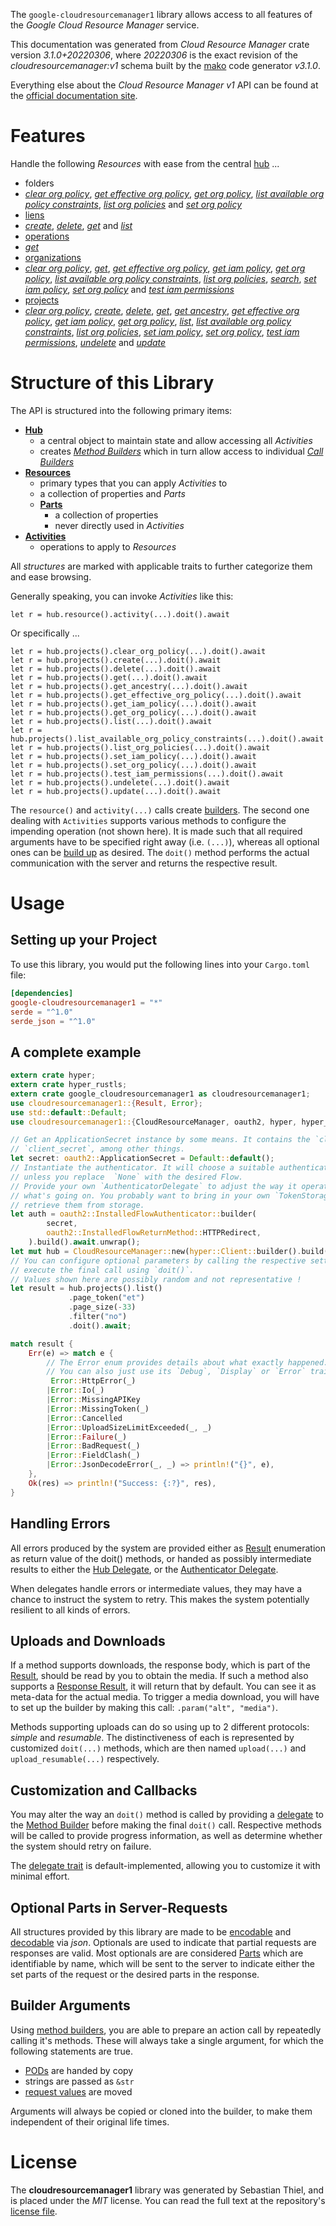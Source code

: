 <!---
DO NOT EDIT !
This file was generated automatically from 'src/mako/api/README.md.mako'
DO NOT EDIT !
-->
The `google-cloudresourcemanager1` library allows access to all features of the *Google Cloud Resource Manager* service.

This documentation was generated from *Cloud Resource Manager* crate version *3.1.0+20220306*, where *20220306* is the exact revision of the *cloudresourcemanager:v1* schema built by the [mako](http://www.makotemplates.org/) code generator *v3.1.0*.

Everything else about the *Cloud Resource Manager* *v1* API can be found at the
[official documentation site](https://cloud.google.com/resource-manager).
# Features

Handle the following *Resources* with ease from the central [hub](https://docs.rs/google-cloudresourcemanager1/3.1.0+20220306/google_cloudresourcemanager1/CloudResourceManager) ... 

* folders
 * [*clear org policy*](https://docs.rs/google-cloudresourcemanager1/3.1.0+20220306/google_cloudresourcemanager1/api::FolderClearOrgPolicyCall), [*get effective org policy*](https://docs.rs/google-cloudresourcemanager1/3.1.0+20220306/google_cloudresourcemanager1/api::FolderGetEffectiveOrgPolicyCall), [*get org policy*](https://docs.rs/google-cloudresourcemanager1/3.1.0+20220306/google_cloudresourcemanager1/api::FolderGetOrgPolicyCall), [*list available org policy constraints*](https://docs.rs/google-cloudresourcemanager1/3.1.0+20220306/google_cloudresourcemanager1/api::FolderListAvailableOrgPolicyConstraintCall), [*list org policies*](https://docs.rs/google-cloudresourcemanager1/3.1.0+20220306/google_cloudresourcemanager1/api::FolderListOrgPolicyCall) and [*set org policy*](https://docs.rs/google-cloudresourcemanager1/3.1.0+20220306/google_cloudresourcemanager1/api::FolderSetOrgPolicyCall)
* [liens](https://docs.rs/google-cloudresourcemanager1/3.1.0+20220306/google_cloudresourcemanager1/api::Lien)
 * [*create*](https://docs.rs/google-cloudresourcemanager1/3.1.0+20220306/google_cloudresourcemanager1/api::LienCreateCall), [*delete*](https://docs.rs/google-cloudresourcemanager1/3.1.0+20220306/google_cloudresourcemanager1/api::LienDeleteCall), [*get*](https://docs.rs/google-cloudresourcemanager1/3.1.0+20220306/google_cloudresourcemanager1/api::LienGetCall) and [*list*](https://docs.rs/google-cloudresourcemanager1/3.1.0+20220306/google_cloudresourcemanager1/api::LienListCall)
* [operations](https://docs.rs/google-cloudresourcemanager1/3.1.0+20220306/google_cloudresourcemanager1/api::Operation)
 * [*get*](https://docs.rs/google-cloudresourcemanager1/3.1.0+20220306/google_cloudresourcemanager1/api::OperationGetCall)
* [organizations](https://docs.rs/google-cloudresourcemanager1/3.1.0+20220306/google_cloudresourcemanager1/api::Organization)
 * [*clear org policy*](https://docs.rs/google-cloudresourcemanager1/3.1.0+20220306/google_cloudresourcemanager1/api::OrganizationClearOrgPolicyCall), [*get*](https://docs.rs/google-cloudresourcemanager1/3.1.0+20220306/google_cloudresourcemanager1/api::OrganizationGetCall), [*get effective org policy*](https://docs.rs/google-cloudresourcemanager1/3.1.0+20220306/google_cloudresourcemanager1/api::OrganizationGetEffectiveOrgPolicyCall), [*get iam policy*](https://docs.rs/google-cloudresourcemanager1/3.1.0+20220306/google_cloudresourcemanager1/api::OrganizationGetIamPolicyCall), [*get org policy*](https://docs.rs/google-cloudresourcemanager1/3.1.0+20220306/google_cloudresourcemanager1/api::OrganizationGetOrgPolicyCall), [*list available org policy constraints*](https://docs.rs/google-cloudresourcemanager1/3.1.0+20220306/google_cloudresourcemanager1/api::OrganizationListAvailableOrgPolicyConstraintCall), [*list org policies*](https://docs.rs/google-cloudresourcemanager1/3.1.0+20220306/google_cloudresourcemanager1/api::OrganizationListOrgPolicyCall), [*search*](https://docs.rs/google-cloudresourcemanager1/3.1.0+20220306/google_cloudresourcemanager1/api::OrganizationSearchCall), [*set iam policy*](https://docs.rs/google-cloudresourcemanager1/3.1.0+20220306/google_cloudresourcemanager1/api::OrganizationSetIamPolicyCall), [*set org policy*](https://docs.rs/google-cloudresourcemanager1/3.1.0+20220306/google_cloudresourcemanager1/api::OrganizationSetOrgPolicyCall) and [*test iam permissions*](https://docs.rs/google-cloudresourcemanager1/3.1.0+20220306/google_cloudresourcemanager1/api::OrganizationTestIamPermissionCall)
* [projects](https://docs.rs/google-cloudresourcemanager1/3.1.0+20220306/google_cloudresourcemanager1/api::Project)
 * [*clear org policy*](https://docs.rs/google-cloudresourcemanager1/3.1.0+20220306/google_cloudresourcemanager1/api::ProjectClearOrgPolicyCall), [*create*](https://docs.rs/google-cloudresourcemanager1/3.1.0+20220306/google_cloudresourcemanager1/api::ProjectCreateCall), [*delete*](https://docs.rs/google-cloudresourcemanager1/3.1.0+20220306/google_cloudresourcemanager1/api::ProjectDeleteCall), [*get*](https://docs.rs/google-cloudresourcemanager1/3.1.0+20220306/google_cloudresourcemanager1/api::ProjectGetCall), [*get ancestry*](https://docs.rs/google-cloudresourcemanager1/3.1.0+20220306/google_cloudresourcemanager1/api::ProjectGetAncestryCall), [*get effective org policy*](https://docs.rs/google-cloudresourcemanager1/3.1.0+20220306/google_cloudresourcemanager1/api::ProjectGetEffectiveOrgPolicyCall), [*get iam policy*](https://docs.rs/google-cloudresourcemanager1/3.1.0+20220306/google_cloudresourcemanager1/api::ProjectGetIamPolicyCall), [*get org policy*](https://docs.rs/google-cloudresourcemanager1/3.1.0+20220306/google_cloudresourcemanager1/api::ProjectGetOrgPolicyCall), [*list*](https://docs.rs/google-cloudresourcemanager1/3.1.0+20220306/google_cloudresourcemanager1/api::ProjectListCall), [*list available org policy constraints*](https://docs.rs/google-cloudresourcemanager1/3.1.0+20220306/google_cloudresourcemanager1/api::ProjectListAvailableOrgPolicyConstraintCall), [*list org policies*](https://docs.rs/google-cloudresourcemanager1/3.1.0+20220306/google_cloudresourcemanager1/api::ProjectListOrgPolicyCall), [*set iam policy*](https://docs.rs/google-cloudresourcemanager1/3.1.0+20220306/google_cloudresourcemanager1/api::ProjectSetIamPolicyCall), [*set org policy*](https://docs.rs/google-cloudresourcemanager1/3.1.0+20220306/google_cloudresourcemanager1/api::ProjectSetOrgPolicyCall), [*test iam permissions*](https://docs.rs/google-cloudresourcemanager1/3.1.0+20220306/google_cloudresourcemanager1/api::ProjectTestIamPermissionCall), [*undelete*](https://docs.rs/google-cloudresourcemanager1/3.1.0+20220306/google_cloudresourcemanager1/api::ProjectUndeleteCall) and [*update*](https://docs.rs/google-cloudresourcemanager1/3.1.0+20220306/google_cloudresourcemanager1/api::ProjectUpdateCall)




# Structure of this Library

The API is structured into the following primary items:

* **[Hub](https://docs.rs/google-cloudresourcemanager1/3.1.0+20220306/google_cloudresourcemanager1/CloudResourceManager)**
    * a central object to maintain state and allow accessing all *Activities*
    * creates [*Method Builders*](https://docs.rs/google-cloudresourcemanager1/3.1.0+20220306/google_cloudresourcemanager1/client::MethodsBuilder) which in turn
      allow access to individual [*Call Builders*](https://docs.rs/google-cloudresourcemanager1/3.1.0+20220306/google_cloudresourcemanager1/client::CallBuilder)
* **[Resources](https://docs.rs/google-cloudresourcemanager1/3.1.0+20220306/google_cloudresourcemanager1/client::Resource)**
    * primary types that you can apply *Activities* to
    * a collection of properties and *Parts*
    * **[Parts](https://docs.rs/google-cloudresourcemanager1/3.1.0+20220306/google_cloudresourcemanager1/client::Part)**
        * a collection of properties
        * never directly used in *Activities*
* **[Activities](https://docs.rs/google-cloudresourcemanager1/3.1.0+20220306/google_cloudresourcemanager1/client::CallBuilder)**
    * operations to apply to *Resources*

All *structures* are marked with applicable traits to further categorize them and ease browsing.

Generally speaking, you can invoke *Activities* like this:

```Rust,ignore
let r = hub.resource().activity(...).doit().await
```

Or specifically ...

```ignore
let r = hub.projects().clear_org_policy(...).doit().await
let r = hub.projects().create(...).doit().await
let r = hub.projects().delete(...).doit().await
let r = hub.projects().get(...).doit().await
let r = hub.projects().get_ancestry(...).doit().await
let r = hub.projects().get_effective_org_policy(...).doit().await
let r = hub.projects().get_iam_policy(...).doit().await
let r = hub.projects().get_org_policy(...).doit().await
let r = hub.projects().list(...).doit().await
let r = hub.projects().list_available_org_policy_constraints(...).doit().await
let r = hub.projects().list_org_policies(...).doit().await
let r = hub.projects().set_iam_policy(...).doit().await
let r = hub.projects().set_org_policy(...).doit().await
let r = hub.projects().test_iam_permissions(...).doit().await
let r = hub.projects().undelete(...).doit().await
let r = hub.projects().update(...).doit().await
```

The `resource()` and `activity(...)` calls create [builders][builder-pattern]. The second one dealing with `Activities` 
supports various methods to configure the impending operation (not shown here). It is made such that all required arguments have to be 
specified right away (i.e. `(...)`), whereas all optional ones can be [build up][builder-pattern] as desired.
The `doit()` method performs the actual communication with the server and returns the respective result.

# Usage

## Setting up your Project

To use this library, you would put the following lines into your `Cargo.toml` file:

```toml
[dependencies]
google-cloudresourcemanager1 = "*"
serde = "^1.0"
serde_json = "^1.0"
```

## A complete example

```Rust
extern crate hyper;
extern crate hyper_rustls;
extern crate google_cloudresourcemanager1 as cloudresourcemanager1;
use cloudresourcemanager1::{Result, Error};
use std::default::Default;
use cloudresourcemanager1::{CloudResourceManager, oauth2, hyper, hyper_rustls};

// Get an ApplicationSecret instance by some means. It contains the `client_id` and 
// `client_secret`, among other things.
let secret: oauth2::ApplicationSecret = Default::default();
// Instantiate the authenticator. It will choose a suitable authentication flow for you, 
// unless you replace  `None` with the desired Flow.
// Provide your own `AuthenticatorDelegate` to adjust the way it operates and get feedback about 
// what's going on. You probably want to bring in your own `TokenStorage` to persist tokens and
// retrieve them from storage.
let auth = oauth2::InstalledFlowAuthenticator::builder(
        secret,
        oauth2::InstalledFlowReturnMethod::HTTPRedirect,
    ).build().await.unwrap();
let mut hub = CloudResourceManager::new(hyper::Client::builder().build(hyper_rustls::HttpsConnector::with_native_roots().https_or_http().enable_http1().enable_http2().build()), auth);
// You can configure optional parameters by calling the respective setters at will, and
// execute the final call using `doit()`.
// Values shown here are possibly random and not representative !
let result = hub.projects().list()
             .page_token("et")
             .page_size(-33)
             .filter("no")
             .doit().await;

match result {
    Err(e) => match e {
        // The Error enum provides details about what exactly happened.
        // You can also just use its `Debug`, `Display` or `Error` traits
         Error::HttpError(_)
        |Error::Io(_)
        |Error::MissingAPIKey
        |Error::MissingToken(_)
        |Error::Cancelled
        |Error::UploadSizeLimitExceeded(_, _)
        |Error::Failure(_)
        |Error::BadRequest(_)
        |Error::FieldClash(_)
        |Error::JsonDecodeError(_, _) => println!("{}", e),
    },
    Ok(res) => println!("Success: {:?}", res),
}

```
## Handling Errors

All errors produced by the system are provided either as [Result](https://docs.rs/google-cloudresourcemanager1/3.1.0+20220306/google_cloudresourcemanager1/client::Result) enumeration as return value of
the doit() methods, or handed as possibly intermediate results to either the 
[Hub Delegate](https://docs.rs/google-cloudresourcemanager1/3.1.0+20220306/google_cloudresourcemanager1/client::Delegate), or the [Authenticator Delegate](https://docs.rs/yup-oauth2/*/yup_oauth2/trait.AuthenticatorDelegate.html).

When delegates handle errors or intermediate values, they may have a chance to instruct the system to retry. This 
makes the system potentially resilient to all kinds of errors.

## Uploads and Downloads
If a method supports downloads, the response body, which is part of the [Result](https://docs.rs/google-cloudresourcemanager1/3.1.0+20220306/google_cloudresourcemanager1/client::Result), should be
read by you to obtain the media.
If such a method also supports a [Response Result](https://docs.rs/google-cloudresourcemanager1/3.1.0+20220306/google_cloudresourcemanager1/client::ResponseResult), it will return that by default.
You can see it as meta-data for the actual media. To trigger a media download, you will have to set up the builder by making
this call: `.param("alt", "media")`.

Methods supporting uploads can do so using up to 2 different protocols: 
*simple* and *resumable*. The distinctiveness of each is represented by customized 
`doit(...)` methods, which are then named `upload(...)` and `upload_resumable(...)` respectively.

## Customization and Callbacks

You may alter the way an `doit()` method is called by providing a [delegate](https://docs.rs/google-cloudresourcemanager1/3.1.0+20220306/google_cloudresourcemanager1/client::Delegate) to the 
[Method Builder](https://docs.rs/google-cloudresourcemanager1/3.1.0+20220306/google_cloudresourcemanager1/client::CallBuilder) before making the final `doit()` call. 
Respective methods will be called to provide progress information, as well as determine whether the system should 
retry on failure.

The [delegate trait](https://docs.rs/google-cloudresourcemanager1/3.1.0+20220306/google_cloudresourcemanager1/client::Delegate) is default-implemented, allowing you to customize it with minimal effort.

## Optional Parts in Server-Requests

All structures provided by this library are made to be [encodable](https://docs.rs/google-cloudresourcemanager1/3.1.0+20220306/google_cloudresourcemanager1/client::RequestValue) and 
[decodable](https://docs.rs/google-cloudresourcemanager1/3.1.0+20220306/google_cloudresourcemanager1/client::ResponseResult) via *json*. Optionals are used to indicate that partial requests are responses 
are valid.
Most optionals are are considered [Parts](https://docs.rs/google-cloudresourcemanager1/3.1.0+20220306/google_cloudresourcemanager1/client::Part) which are identifiable by name, which will be sent to 
the server to indicate either the set parts of the request or the desired parts in the response.

## Builder Arguments

Using [method builders](https://docs.rs/google-cloudresourcemanager1/3.1.0+20220306/google_cloudresourcemanager1/client::CallBuilder), you are able to prepare an action call by repeatedly calling it's methods.
These will always take a single argument, for which the following statements are true.

* [PODs][wiki-pod] are handed by copy
* strings are passed as `&str`
* [request values](https://docs.rs/google-cloudresourcemanager1/3.1.0+20220306/google_cloudresourcemanager1/client::RequestValue) are moved

Arguments will always be copied or cloned into the builder, to make them independent of their original life times.

[wiki-pod]: http://en.wikipedia.org/wiki/Plain_old_data_structure
[builder-pattern]: http://en.wikipedia.org/wiki/Builder_pattern
[google-go-api]: https://github.com/google/google-api-go-client

# License
The **cloudresourcemanager1** library was generated by Sebastian Thiel, and is placed 
under the *MIT* license.
You can read the full text at the repository's [license file][repo-license].

[repo-license]: https://github.com/Byron/google-apis-rsblob/main/LICENSE.md
